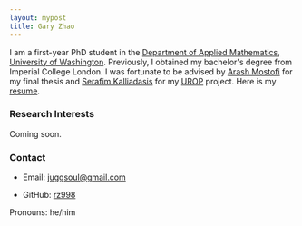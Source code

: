 ```yaml
---
layout: mypost
title: Gary Zhao
---
```


I am a first-year PhD student in the [Department of Applied Mathematics, University of Washington](https://amath.washington.edu/). Previously, I obtained my bachelor's degree from Imperial College London. I was fortunate to be advised by [Arash Mostofi](http://www.mostofigroup.org/) for my final thesis and [Serafim Kalliadasis](https://www.imperial.ac.uk/complex-multiscale-systems/) for my [UROP](https://www.imperial.ac.uk/urop) project. Here is my [resume](https://www.overleaf.com/project/5f85de481418a800016a7bf8).

### Research Interests
Coming soon.

### Contact

- Email: juggsoul@gmail.com

- GitHub: [rz998](https://github.com/rz998)

 Pronouns: he/him


<script type="text/javascript" src="//rf.revolvermaps.com/0/0/6.js?i=5hb1125k2oy&amp;m=7&amp;c=e63100&amp;cr1=ffffff&amp;f=arial&amp;l=0&amp;bv=90&amp;lx=-420&amp;ly=420&amp;hi=20&amp;he=7&amp;hc=a8ddff&amp;rs=80" async="async"></script>